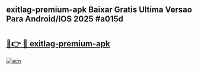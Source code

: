 ## exitlag-premium-apk Baixar Gratis Ultima Versao Para Android/IOS 2025 #a015d

# <h2><a href="https://ainizakaria.my?title=exitlag-premium-apk&ref=20M">🔗👉 🔴 exitlag-premium-apk</a></h2>

[![acn](https://github.com/user-attachments/assets/0f9c940e-d8b0-45ae-aac7-cd30a18b3e1c)](https://ainizakaria.my?title=exitlag-premium-apk&ref=20M)

